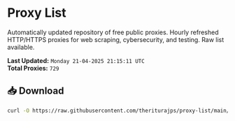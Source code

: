 # Proxy List

Automatically updated repository of free public proxies. Hourly refreshed HTTP/HTTPS proxies for web scraping, cybersecurity, and testing. Raw list available.

**Last Updated:** `Monday 21-04-2025 21:15:11 UTC`  
**Total Proxies:** `729`

## 📥 Download
```bash
curl -O https://raw.githubusercontent.com/theriturajps/proxy-list/main/proxies.txt
